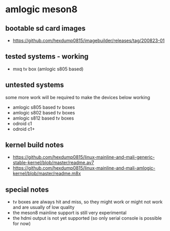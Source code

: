 # amlogic meson8

## bootable sd card images

- https://github.com/hexdump0815/imagebuilder/releases/tag/200823-01

## tested systems - working

- mxq tv box (amlogic s805 based)

## untested systems

some more work will be required to make the devices below working

- amlogic s805 based tv boxes
- amlogic s802 based tv boxes
- amlogic s812 based tv boxes
- odroid c1
- odroid c1+

## kernel build notes

- https://github.com/hexdump0815/linux-mainline-and-mali-generic-stable-kernel/blob/master/readme.av7
- https://github.com/hexdump0815/linux-mainline-and-mali-amlogic-kernel/blob/master/readme.m8x

## special notes

- tv boxes are always hit and miss, so they might work or might not work and are usually of low quality
- the meson8 mainline support is still very experimental
- the hdmi output is not yet supported (so only serial console is possible for now)
